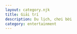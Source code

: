 ```yaml
---
layout: category.njk
title: Giải trí
description: Du lịch, chơi bời
category: entertainment
---
```


